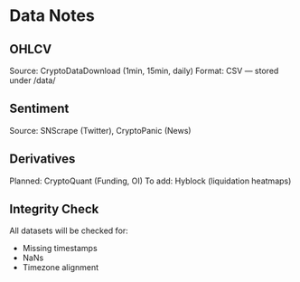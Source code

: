 # Data Notes

## OHLCV
Source: CryptoDataDownload (1min, 15min, daily)
Format: CSV — stored under /data/

## Sentiment
Source: SNScrape (Twitter), CryptoPanic (News)

## Derivatives
Planned: CryptoQuant (Funding, OI)
To add: Hyblock (liquidation heatmaps)

## Integrity Check
All datasets will be checked for:
- Missing timestamps
- NaNs
- Timezone alignment
